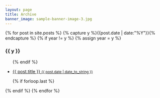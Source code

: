 ```yaml
---
layout: page
title: Archive
banner_image: sample-banner-image-3.jpg
---
```


<div class="tags-expo">
<div class="tags-expo-section">

{% for post in site.posts %}
  {% capture y %}{{post.date | date:"%Y"}}{% endcapture %}
  {% if year != y %}
    </ul>
    {% assign year = y %}
    <h3>{{ y }}</h3>
    <ul class="tags-expo-posts">
  {% endif %}

  <a class="post-title" href="{{ site.baseurl }}{{ post.url }}">
    <li>
    {{ post.title }}
    <small class="post-date">{{ post.date | date_to_string }}</small>
    </li>
  </a>

  {% if forloop.last %}
    </ul>
  {% endif %}
{% endfor %}

</div>
</div>